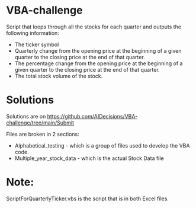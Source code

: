 # VBA-challenge
Script that loops through all the stocks for each quarter and outputs the following information:
 - The ticker symbol
 - Quarterly change from the opening price at the beginning of a given quarter to the closing price at the end of that quarter.
 - The percentage change from the opening price at the beginning of a given quarter to the closing price at the end of that quarter.
 - The total stock volume of the stock.

# Solutions
Solutions are on https://github.com/AIDecisions/VBA-challenge/tree/main/Submit

Files are broken in 2 sections: 
 - Alphabetical_testing - which is a group of files used to develop the VBA code.
 - Multiple_year_stock_data - which is the actual Stock Data file

# Note:
ScriptForQuarterlyTicker.vbs is the script that is in both Excel files.
